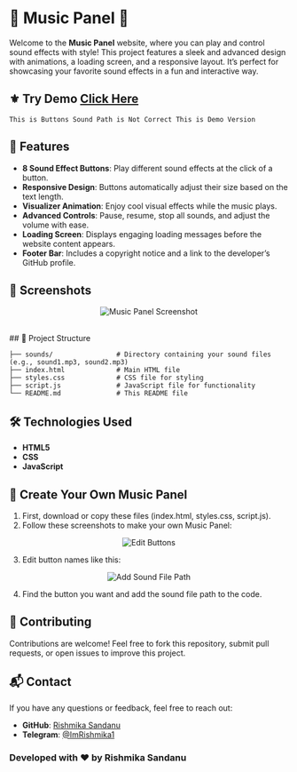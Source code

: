 # 🎵 Music Panel 🎵

Welcome to the **Music Panel** website, where you can play and control sound effects with style! This project features a sleek and advanced design with animations, a loading screen, and a responsive layout. It’s perfect for showcasing your favorite sound effects in a fun and interactive way.

## ⚜ Try Demo [Click Here](https://music-panel.vercel.app/)
`This is Buttons Sound Path is Not Correct This is Demo Version`

## 🚀 Features

- **8 Sound Effect Buttons**: Play different sound effects at the click of a button.
- **Responsive Design**: Buttons automatically adjust their size based on the text length.
- **Visualizer Animation**: Enjoy cool visual effects while the music plays.
- **Advanced Controls**: Pause, resume, stop all sounds, and adjust the volume with ease.
- **Loading Screen**: Displays engaging loading messages before the website content appears.
- **Footer Bar**: Includes a copyright notice and a link to the developer’s GitHub profile.

## 🎨 Screenshots

<p align="center"><img src="https://telegra.ph/file/b2188c05b98c9e5f9a6d9.jpg" alt="Music Panel Screenshot"/></p>
<br>
## 📂 Project Structure

```
├── sounds/                # Directory containing your sound files (e.g., sound1.mp3, sound2.mp3)
├── index.html             # Main HTML file
├── styles.css             # CSS file for styling
├── script.js              # JavaScript file for functionality
└── README.md              # This README file
```

## 🛠️ Technologies Used

- **HTML5**
- **CSS**
- **JavaScript**

## 🔰 Create Your Own Music Panel

1. First, download or copy these files (index.html, styles.css, script.js).
2. Follow these screenshots to make your own Music Panel:

<p align="center"><img src="https://telegra.ph/file/99ded01310c156250e7b6.jpg" alt="Edit Buttons"/></p>

3. Edit button names like this:

<p align="center"><img src="https://telegra.ph/file/6444f4db4303e220bb916.jpg" alt="Add Sound File Path"/></p>

4. Find the button you want and add the sound file path to the code.

## 🤝 Contributing

Contributions are welcome! Feel free to fork this repository, submit pull requests, or open issues to improve this project.

## 📬 Contact

If you have any questions or feedback, feel free to reach out:

- **GitHub**: [Rishmika Sandanu](https://github.com/RishBroProMax/)
- **Telegram**: [@ImRishmika1](t.me/ImRishmika1)

### Developed with ❤️ by Rishmika Sandanu
